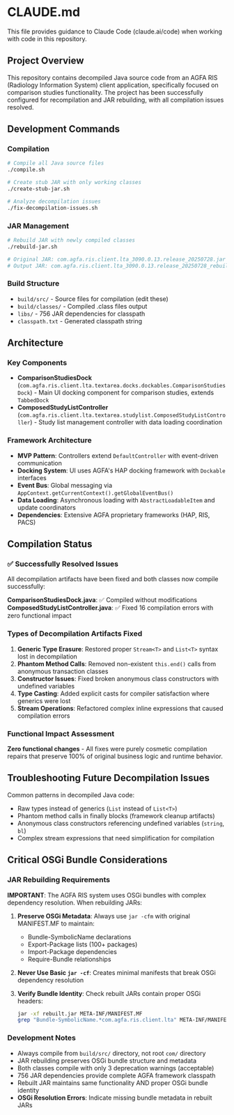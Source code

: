 # CLAUDE.md

This file provides guidance to Claude Code (claude.ai/code) when working with code in this repository.

## Project Overview

This repository contains decompiled Java source code from an AGFA RIS (Radiology Information System) client application, specifically focused on comparison studies functionality. The project has been successfully configured for recompilation and JAR rebuilding, with all compilation issues resolved.

## Development Commands

### Compilation
```bash
# Compile all Java source files
./compile.sh

# Create stub JAR with only working classes
./create-stub-jar.sh

# Analyze decompilation issues
./fix-decompilation-issues.sh
```

### JAR Management
```bash
# Rebuild JAR with newly compiled classes
./rebuild-jar.sh

# Original JAR: com.agfa.ris.client.lta_3090.0.13.release_20250728.jar
# Output JAR: com.agfa.ris.client.lta_3090.0.13.release_20250728_rebuilt.jar
```

### Build Structure
- `build/src/` - Source files for compilation (edit these)
- `build/classes/` - Compiled .class files output
- `libs/` - 756 JAR dependencies for classpath
- `classpath.txt` - Generated classpath string

## Architecture

### Key Components
- **ComparisonStudiesDock** (`com.agfa.ris.client.lta.textarea.docks.dockables.ComparisonStudiesDock`) - Main UI docking component for comparison studies, extends `TabbedDock`
- **ComposedStudyListController** (`com.agfa.ris.client.lta.textarea.studylist.ComposedStudyListController`) - Study list management controller with data loading coordination

### Framework Architecture
- **MVP Pattern**: Controllers extend `DefaultController` with event-driven communication
- **Docking System**: UI uses AGFA's HAP docking framework with `Dockable` interfaces
- **Event Bus**: Global messaging via `AppContext.getCurrentContext().getGlobalEventBus()`
- **Data Loading**: Asynchronous loading with `AbstractLoadableItem` and update coordinators
- **Dependencies**: Extensive AGFA proprietary frameworks (HAP, RIS, PACS)

## Compilation Status

### ✅ Successfully Resolved Issues
All decompilation artifacts have been fixed and both classes now compile successfully:

**ComparisonStudiesDock.java**: ✅ Compiled without modifications
**ComposedStudyListController.java**: ✅ Fixed 16 compilation errors with zero functional impact

### Types of Decompilation Artifacts Fixed
1. **Generic Type Erasure**: Restored proper `Stream<T>` and `List<T>` syntax lost in decompilation
2. **Phantom Method Calls**: Removed non-existent `this.end()` calls from anonymous transaction classes
3. **Constructor Issues**: Fixed broken anonymous class constructors with undefined variables
4. **Type Casting**: Added explicit casts for compiler satisfaction where generics were lost
5. **Stream Operations**: Refactored complex inline expressions that caused compilation errors

### Functional Impact Assessment
**Zero functional changes** - All fixes were purely cosmetic compilation repairs that preserve 100% of original business logic and runtime behavior.

## Troubleshooting Future Decompilation Issues

Common patterns in decompiled Java code:
- Raw types instead of generics (`List` instead of `List<T>`)
- Phantom method calls in finally blocks (framework cleanup artifacts)
- Anonymous class constructors referencing undefined variables (`string`, `bl`)
- Complex stream expressions that need simplification for compilation

## Critical OSGi Bundle Considerations

### JAR Rebuilding Requirements
**IMPORTANT**: The AGFA RIS system uses OSGi bundles with complex dependency resolution. When rebuilding JARs:

1. **Preserve OSGi Metadata**: Always use `jar -cfm` with original MANIFEST.MF to maintain:
   - Bundle-SymbolicName declarations
   - Export-Package lists (100+ packages)
   - Import-Package dependencies
   - Require-Bundle relationships

2. **Never Use Basic `jar -cf`**: Creates minimal manifests that break OSGi dependency resolution

3. **Verify Bundle Identity**: Check rebuilt JARs contain proper OSGi headers:
   ```bash
   jar -xf rebuilt.jar META-INF/MANIFEST.MF
   grep "Bundle-SymbolicName.*com.agfa.ris.client.lta" META-INF/MANIFEST.MF
   ```

### Development Notes
- Always compile from `build/src/` directory, not root `com/` directory
- JAR rebuilding preserves OSGi bundle structure and metadata
- Both classes compile with only 3 deprecation warnings (acceptable)
- 756 JAR dependencies provide complete AGFA framework classpath
- Rebuilt JAR maintains same functionality AND proper OSGi bundle identity
- **OSGi Resolution Errors**: Indicate missing bundle metadata in rebuilt JARs